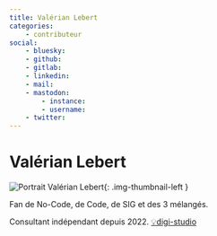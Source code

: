 ```yaml
---
title: Valérian Lebert
categories:
    - contributeur
social:
    - bluesky:
    - github:
    - gitlab:
    - linkedin:
    - mail:
    - mastodon:
        - instance:
        - username:
    - twitter:
---
```


# Valérian Lebert

<!-- --8<-- [start:author-sign-block] -->

![Portrait Valérian Lebert](https://cdn.geotribu.fr/img/internal/contributeurs/vleb.jpeg "Portrait Valérian Lebert"){: .img-thumbnail-left }

Fan de No-Code, de Code, de SIG et des 3 mélangés.  

Consultant indépendant depuis 2022.
[💡digi-studio](https://digi-stud.io)

<!-- --8<-- [end:author-sign-block] -->
